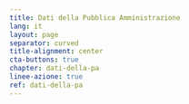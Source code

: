 ```yaml
---
title: Dati della Pubblica Amministrazione
lang: it
layout: page
separator: curved
title-alignment: center
cta-buttons: true
chapter: dati-della-pa
linee-azione: true
ref: dati-della-pa
---
```

